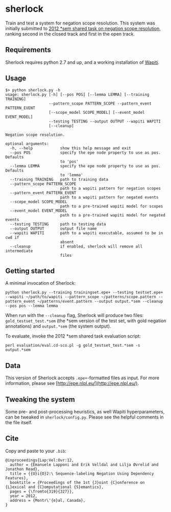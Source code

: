 # sherlock

Train and test a system for negation scope resolution. This system was initially submitted to [2012 *sem shared task on negation scope resolution](http://ixa2.si.ehu.es/starsem), ranking second in the closed track and first in the open track.

## Requirements
Sherlock requires python 2.7 and up, and a working installation of [Wapiti](https://wapiti.limsi.fr/).

## Usage

```
$> python sherlock.py -h 
usage: sherlock.py [-h] [--pos POS] [--lemma LEMMA] [--training TRAINING]
                   --pattern_scope PATTERN_SCOPE --pattern_event PATTERN_EVENT
                   [--scope_model SCOPE_MODEL] [--event_model EVENT_MODEL]
                   --testing TESTING --output OUTPUT --wapiti WAPITI
                   [--cleanup]

Negation scope resolution.

optional arguments:
  -h, --help            show this help message and exit
  --pos POS             specify the epe node property to use as pos. Defaults
                        to 'pos'
  --lemma LEMMA         specify the epe node property to use as pos. Defaults
                        to 'lemma'
  --training TRAINING   path to training data
  --pattern_scope PATTERN_SCOPE
                        path to a wapiti pattern for negation scopes
  --pattern_event PATTERN_EVENT
                        path to a wapiti pattern for negated events
  --scope_model SCOPE_MODEL
                        path to a pre-trained wapiti model for scopes
  --event_model EVENT_MODEL
                        path to a pre-trained wapiti model for negated events
  --testing TESTING     path to testing data
  --output OUTPUT       output file name
  --wapiti WAPITI       path to a wapiti executable, assumed to be in cwd if
                        absent
  --cleanup             if enabled, sherlock will remove all intermediate
                        files

```

## Getting started

A minimal invocation of Sherlock:
```
python sherlock.py --training trainingset.epe+ --testing testset.epe+ --wapiti ~/path/to/wapiti --pattern_scope ~/patterns/scope.pattern --pattern_event ~/patterns/event.pattern --output output.*sem --cleanup --pos pos --lemma lemma
```

When run with the `--cleanup` flag, Sherlock will produce two files: `gold_testset_test.*sem` (the *sem version of the test set, with gold negation annotations) and `output.*sem` (the system output).

To evaluate, invoke the 2012 *sem shared task evaluation script:

```
perl evaluation/eval.cd-sco.pl -g gold_testset_test.*sem -s output.*sem
```

## Data

This version of Sherlock accepts `.epe+`-formatted files as input. For more information, please see [http://epe.nlpl.eu/](http://epe.nlpl.eu/).

## Tweaking the system

Some pre- and post-processing heuristics, as well Wapiti hyperparameters, can be tweaked in `sherlock/config.py`. Please see the helpful comments in the file itself.

## Cite

Copy and paste to your `.bib`:

```
@inproceedings{Lap:Vel:Ovr:12,
  author = {Emanuele Lapponi and Erik Velldal and Lilja Øvrelid and Jonathon Read},
  title = {{U}i{O}2:\ Sequence-labeling Negation Using Dependency Features},
  booktitle = {Proceedings of the 1st {J}oint {C}onference on {L}exical and {C}omputational {S}emantics},
  pages = {\fromto{319}{327}},
  year = 2012,
  address = {Montr\'{e}al, Canada},
}

```